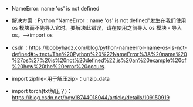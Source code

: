 * NameError: name 'os' is not defined
* 解决方案：Python “NameError：name 'os' is not defined”发生在我们使用 os 模块而不先导入它时。要解决此错误，请在使用之前导入 os 模块 - 导入 os。-->import os
* csdn：https://bobbyhadz.com/blog/python-nameerror-name-os-is-not-defined#:~:text=The%20Python%20%22NameError%3A%20name%20%27os%27%20is%20not%20defined%22,is%20an%20example%20of%20how%20the%20error%20occurs.

* import zipfile<用于解压zip>：unzip_data
* import torch(txt解压？)：https://blog.csdn.net/bqw18744018044/article/details/109150919
